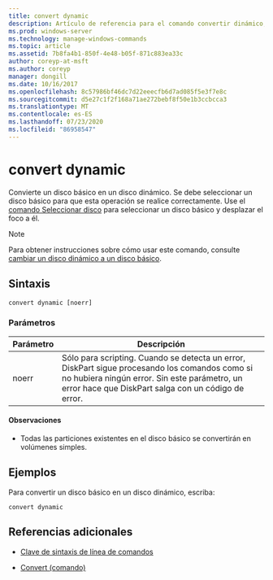 ```yaml
---
title: convert dynamic
description: Artículo de referencia para el comando convertir dinámico, que convierte un disco básico en un disco dinámico.
ms.prod: windows-server
ms.technology: manage-windows-commands
ms.topic: article
ms.assetid: 7b8fa4b1-850f-4e48-b05f-871c883ea33c
author: coreyp-at-msft
ms.author: coreyp
manager: dongill
ms.date: 10/16/2017
ms.openlocfilehash: 8c57986bf46dc7d22eeecfb6d7ad085f5e3f7e8c
ms.sourcegitcommit: d5e27c1f2f168a71ae272bebf8f50e1b3ccbcca3
ms.translationtype: MT
ms.contentlocale: es-ES
ms.lasthandoff: 07/23/2020
ms.locfileid: "86958547"
---
```

# <a name="convert-dynamic"></a>convert dynamic

Convierte un disco básico en un disco dinámico. Se debe seleccionar un disco básico para que esta operación se realice correctamente. Use el [comando Seleccionar disco](select-disk.md) para seleccionar un disco básico y desplazar el foco a él.

> [!NOTE]
> Para obtener instrucciones sobre cómo usar este comando, consulte [cambiar un disco dinámico a un disco básico](/previous-versions/windows/it-pro/windows-server-2008-r2-and-2008/cc755238(v=ws.11)).

## <a name="syntax"></a>Sintaxis

```
convert dynamic [noerr]
```

### <a name="parameters"></a>Parámetros

| Parámetro | Descripción |
| --------- | ----------- |
| noerr | Sólo para scripting. Cuando se detecta un error, DiskPart sigue procesando los comandos como si no hubiera ningún error. Sin este parámetro, un error hace que DiskPart salga con un código de error. |

#### <a name="remarks"></a>Observaciones

- Todas las particiones existentes en el disco básico se convertirán en volúmenes simples.

## <a name="examples"></a>Ejemplos

Para convertir un disco básico en un disco dinámico, escriba:

```
convert dynamic
```

## <a name="additional-references"></a>Referencias adicionales

- [Clave de sintaxis de línea de comandos](command-line-syntax-key.md)

- [Convert (comando)](convert.md)
